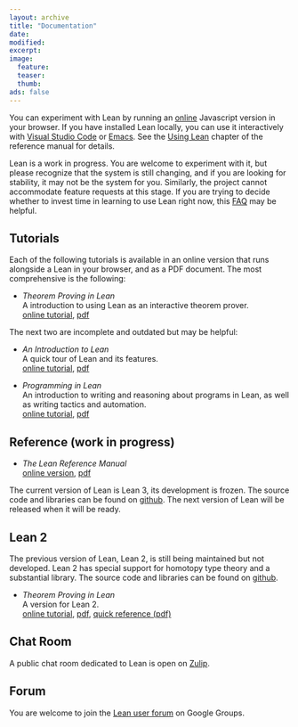 ```yaml
---
layout: archive
title: "Documentation"
date:
modified:
excerpt:
image:
  feature:
  teaser:
  thumb:
ads: false
---
```


You can experiment with Lean by running an
[online](https://leanprover.github.io/live/) Javascript version in
your browser. If you have installed Lean locally, you can use it
interactively with [Visual Studio Code](https://code.visualstudio.com/) or
[Emacs](http://www.gnu.org/software/emacs/). See the
[Using Lean](https://leanprover.github.io/reference/using_lean.html)
chapter of the reference manual for details.

Lean is a work in progress. You are welcome to experiment with it, but please 
recognize that the system is still changing, and if you are looking 
for stability, it may not be the system for you. Similarly, the project 
cannot accommodate feature requests at this stage. If you are trying to decide 
whether to invest time in learning to use Lean right now, this 
[FAQ](https://github.com/leanprover/lean/blob/master/doc/faq.md) may be helpful.

## Tutorials

Each of the following tutorials is available in an online version that
runs alongside a Lean in your browser, and as a PDF document. The most
comprehensive is the following:

- *Theorem Proving in Lean*<br />
  A introduction to using Lean as an interactive theorem prover. <br />
  [online tutorial](../theorem_proving_in_lean),
  [pdf](../theorem_proving_in_lean/theorem_proving_in_lean.pdf)<br />

The next two are incomplete and outdated but may be helpful:

- *An Introduction to Lean*<br />
  A quick tour of Lean and its features.<br />
  [online tutorial](../introduction_to_lean),
  [pdf](../introduction_to_lean/introduction_to_lean.pdf)<br />

- *Programming in Lean*<br />
  An introduction to writing and reasoning about programs in Lean, as well as
  writing tactics and automation.<br />
  [online tutorial](../programming_in_lean),
  [pdf](../programming_in_lean/programming_in_lean.pdf) <br />

## Reference (work in progress)

- *The Lean Reference Manual*<br />
  [online version](../reference),
  [pdf](../reference/lean_reference.pdf)

The current version of Lean is Lean 3, its development is frozen. The source code and libraries can be found on
[github](http://github.com/leanprover/lean). The next version of Lean will be released when it will be ready.

## Lean 2

The previous version of Lean, Lean 2, is still being maintained but
not developed. Lean 2 has special support for homotopy type theory and
a substantial library. The source code and libraries can be found on
[github](http://github.com/leanprover/lean2).

- *Theorem Proving in Lean*<br />
  A version for Lean 2.<br />
  [online tutorial](../tutorial),
  [pdf](../tutorial/tutorial.pdf),
  [quick reference (pdf)](../tutorial/quickref.pdf)

## Chat Room

A public chat room dedicated to Lean is open on [Zulip](https://leanprover.zulipchat.com/).

## Forum

You are welcome to join the [Lean user forum](https://groups.google.com/forum/#!forum/lean-user) on Google Groups.
